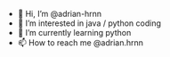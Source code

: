 - 👋 Hi, I’m @adrian-hrnn
- 👀 I’m interested in java / python coding
- 🌱 I’m currently learning python
- 📫 How to reach me @adrian.hrnn

<!---
adrian-hrnn/adrian-hrnn is a ✨ special ✨ repository because its `README.md` (this file) appears on your GitHub profile.
You can click the Preview link to take a look at your changes.
--->
